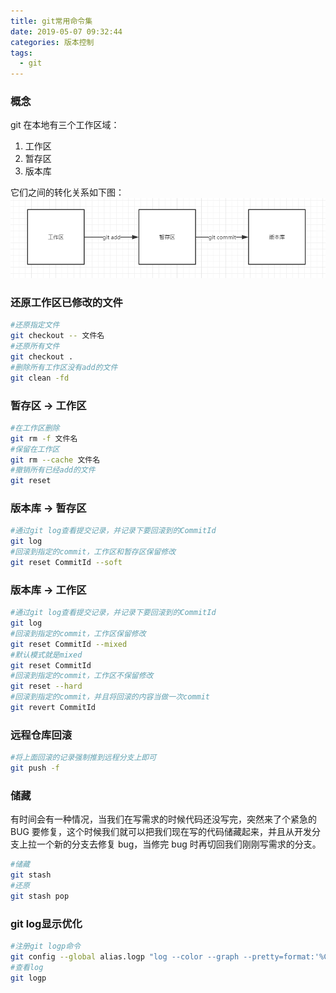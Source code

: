 ```yaml
---
title: git常用命令集
date: 2019-05-07 09:32:44
categories: 版本控制
tags:
  - git
---
```


### 概念

git 在本地有三个工作区域：

1. 工作区
2. 暂存区
3. 版本库

它们之间的转化关系如下图：
![](git-summary/2019-05-17-23-04-35.png)

<!-- more -->

### 还原工作区已修改的文件

```sh
#还原指定文件
git checkout -- 文件名
#还原所有文件
git checkout .
#删除所有工作区没有add的文件
git clean -fd
```

### 暂存区 -> 工作区

```sh
#在工作区删除
git rm -f 文件名
#保留在工作区
git rm --cache 文件名
#撤销所有已经add的文件
git reset
```

### 版本库 -> 暂存区

```sh
#通过git log查看提交记录，并记录下要回滚到的CommitId
git log
#回滚到指定的commit，工作区和暂存区保留修改
git reset CommitId --soft
```

### 版本库 -> 工作区

```sh
#通过git log查看提交记录，并记录下要回滚到的CommitId
git log
#回滚到指定的commit，工作区保留修改
git reset CommitId --mixed
#默认模式就是mixed
git reset CommitId
#回滚到指定的commit，工作区不保留修改
git reset --hard
#回滚到指定的commit，并且将回滚的内容当做一次commit
git revert CommitId
```

### 远程仓库回滚
```sh
#将上面回滚的记录强制推到远程分支上即可
git push -f
```

### 储藏

有时间会有一种情况，当我们在写需求的时候代码还没写完，突然来了个紧急的 BUG 要修复，这个时候我们就可以把我们现在写的代码储藏起来，并且从开发分支上拉一个新的分支去修复 bug，当修完 bug 时再切回我们刚刚写需求的分支。

```sh
#储藏
git stash
#还原
git stash pop
```

### git log显示优化
```sh
#注册git logp命令
git config --global alias.logp "log --color --graph --pretty=format:'%Cred%h%Creset -%C(yellow)%d%Creset %s %Cgreen(%cr) %C(bold blue)<%an>%Creset' --abbrev-commit --"
#查看log
git logp
```
